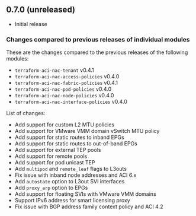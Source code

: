 ## 0.7.0 (unreleased)

- Initial release

### Changes compared to previous releases of individual modules

These are the changes compared to the previous releases of the following modules:

- `terraform-aci-nac-tenant` v0.4.1
- `terraform-aci-nac-access-policies` v0.4.0
- `terraform-aci-nac-fabric-policies` v0.4.1
- `terraform-aci-nac-pod-policies` v0.4.0
- `terraform-aci-nac-node-policies` v0.4.0
- `terraform-aci-nac-interface-policies` v0.4.0

List of changes:

- Add support for custom L2 MTU policies
- Add support for VMware VMM domain vSwitch MTU policy
- Add support for static routes to inband EPGs
- Add support for static routes to out-of-band EPGs
- Add support for external TEP pools
- Add support for remote pools
- Add support for pod unicast TEP
- Add `multipod` and `remote_leaf` flags to L3outs
- Fix issue with inband node addresses and ACI 6.x
- Add `autostate` option to L3out SVI interfaces
- Add `proxy_arp` option to EPGs
- Add support for floating SVIs with VMware VMM domains
- Support IPv6 address for smart licensing proxy
- Fix issue with BGP address family context policy and ACI 4.2
